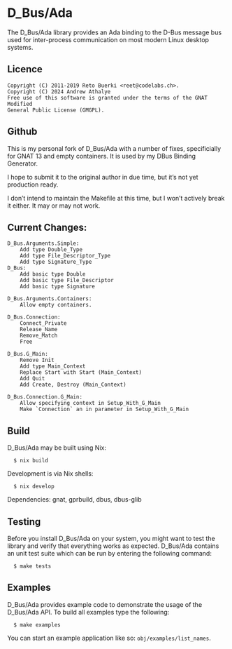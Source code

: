 D\_Bus/Ada
=========

The D\_Bus/Ada library provides an Ada binding to the D-Bus message bus used for
inter-process communication on most modern Linux desktop systems.


Licence
-------
```
Copyright (C) 2011-2019 Reto Buerki <reet@codelabs.ch>.
Copyright (C) 2024 Andrew Athalye
Free use of this software is granted under the terms of the GNAT Modified
General Public License (GMGPL).
```

Github
------
This is my personal fork of D\_Bus/Ada with a number of fixes, specificially for
GNAT 13 and empty containers. It is used by my DBus Binding Generator.

I hope to submit it to the original author in due time, but it’s not yet
production ready.

I don’t intend to maintain the Makefile at this time, but I won’t actively break
it either. It may or may not work.

Current Changes:
----------------
```
D_Bus.Arguments.Simple:
    Add type Double_Type
    Add type File_Descriptor_Type
    Add type Signature_Type
D_Bus:
    Add basic type Double
    Add basic type File_Descriptor
    Add basic type Signature

D_Bus.Arguments.Containers:
    Allow empty containers.

D_Bus.Connection:
    Connect_Private
    Release_Name
    Remove_Match
    Free

D_Bus.G_Main:
    Remove Init
    Add type Main_Context
    Replace Start with Start (Main_Context)
    Add Quit
    Add Create, Destroy (Main_Context)

D_Bus.Connection.G_Main:
    Allow specifying context in Setup_With_G_Main
    Make `Connection` an in parameter in Setup_With_G_Main
```

Build
-----
D\_Bus/Ada may be built using Nix:

```
  $ nix build
```

Development is via Nix shells:

```
  $ nix develop
```

Dependencies: gnat, gprbuild, dbus, dbus-glib

Testing
-------
Before you install D\_Bus/Ada on your system, you might want to test the library
and verify that everything works as expected. D\_Bus/Ada contains an unit test
suite which can be run by entering the following command:

```
  $ make tests
```

Examples
--------
D\_Bus/Ada provides example code to demonstrate the usage of the D\_Bus/Ada API.
To build all examples type the following:

```
  $ make examples
```

You can start an example application like so: `obj/examples/list_names`.
